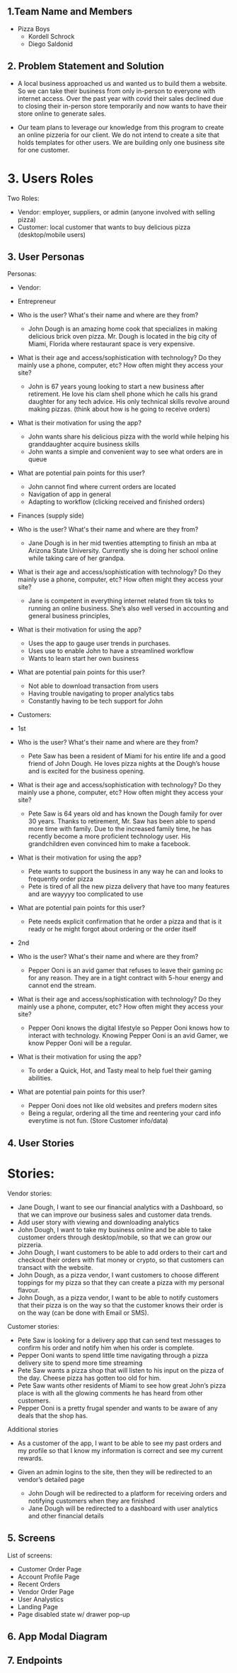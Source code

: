 ## 1.Team Name and Members
- Pizza Boys
  - Kordell Schrock
  - Diego Saldonid
 
 ## 2.  Problem Statement and Solution 
 
 - A local business approached us and wanted us to build them a website. So we can take their business from only in-person to everyone with internet access. Over the past year with covid their sales declined due to closing their in-person store temporarily and now wants to have their store online to generate sales.
 
 - Our team plans to leverage our knowledge from this program to create an online pizzeria for our client. We do not intend to create a site that holds templates for other users. We are building only one business site for one customer.
 
# 3. Users Roles

Two Roles:
- Vendor: employer, suppliers, or admin (anyone involved with selling pizza)
- Customer: local customer that wants to buy delicious pizza (desktop/mobile users)


## 3. User Personas
 
Personas:

- Vendor:
- Entrepreneur 
- Who is the user? What's their name and where are they from?
  - John Dough is an amazing home cook that specializes in making delicious brick oven pizza. Mr. Dough is located in the big city of Miami, Florida where restaurant space is very expensive. 
- What is their age and access/sophistication with technology? Do they mainly use a phone, computer, etc? How often might they access your site?
  - John is 67 years young looking to start a new business after retirement. He love his clam shell phone which he calls his grand daughter for any tech advice. His only technical skills revolve around making pizzas. (think about how is he going to receive orders)
- What is their motivation for using the app?
  - John wants share his delicious pizza with the world while helping his granddaughter acquire business skills 
  - John wants a simple and convenient way to see what orders are in queue 
- What are potential pain points for this user?
  - John cannot find where current orders are located 
  - Navigation of  app in general 
  - Adapting to workflow (clicking received and finished orders)

- Finances (supply side)
- Who is the user? What's their name and where are they from?
  - Jane Dough is in her mid twenties attempting to finish an mba at Arizona State University. Currently she is doing her school online while taking care of her grandpa. 
- What is their age and access/sophistication with technology? Do they mainly use a phone, computer, etc? How often might they access your site?
  - Jane is competent in everything internet related from tik toks to running an online business. She’s also well versed in accounting and general business principles,
- What is their motivation for using the app?
  - Uses the app to gauge user trends in purchases.
  - Uses use to enable John to have a streamlined workflow 
  - Wants to learn start her own business 
- What are potential pain points for this user?
  - Not able to download transaction from users
  - Having trouble navigating to proper analytics tabs 
  - Constantly having to be tech support for John

- Customers:
- 1st 
- Who is the user? What's their name and where are they from?
  - Pete Saw has been a resident of Miami for his entire life and a good friend of John Dough. He loves pizza nights at the Dough’s house and is excited for the business opening.
- What is their age and access/sophistication with technology? Do they mainly use a phone, computer, etc? How often might they access your site?
  - Pete Saw is 64 years old and has known the Dough family for over 30 years. Thanks to retirement, Mr. Saw has been able to spend more time with family. Due to the increased family time, he has recently become a more proficient technology user. His grandchildren even convinced him to make a facebook.
- What is their motivation for using the app?
  - Pete wants to support the business in any way he can and looks to frequently order pizza
  - Pete is tired of all the new pizza delivery that have too many features and are wayyyy too complicated to use
- What are potential pain points for this user?
  - Pete needs explicit confirmation that he order a pizza and that is it ready or he might forgot about ordering or the order itself 
  
- 2nd
- Who is the user? What's their name and where are they from?
  - Pepper Ooni is an avid gamer that refuses to leave their gaming pc for any reason. They are in a tight contract with 5-hour energy and cannot end the stream. 
- What is their age and access/sophistication with technology? Do they mainly use a phone, computer, etc? How often might they access your site?
  - Pepper Ooni knows the digital lifestyle so Pepper Ooni knows how to interact with technology. Knowing Pepper Ooni is an avid Gamer, we know Pepper Ooni will be a regular. 
- What is their motivation for using the app?
  - To order a Quick, Hot, and Tasty meal to help fuel their gaming abilities. 
- What are potential pain points for this user?
  - Pepper Ooni does not like old websites and prefers modern sites
  - Being a regular, ordering all the time and reentering your card info everytime is not fun. (Store Customer info/data)
  
  
## 4. User Stories

# Stories:

Vendor stories:

  - Jane Dough, I want to see our financial analytics with a Dashboard, so that we can improve our business sales and customer data trends. 
  - Add user story with viewing and downloading analytics
  - John Dough, I want to take my business online and be able to take customer orders through desktop/mobile, so that we can grow our pizzeria.
  - John Dough, I want customers to be able to add orders to their cart and checkout their orders with fiat money or crypto, so that customers can transact with the website.
  - John Dough, as a pizza vendor,  I want customers to  choose different toppings for my pizza so that they can create a pizza with my personal flavour.
  - John Dough, as a pizza vendor, I want to be able to notify customers that their pizza is on the way so that the customer knows their order is on the way (can be done with Email or SMS). 
  
Customer stories:
  - Pete Saw is looking for a delivery app that can send text messages to confirm his order and notify him when his order is complete.
  - Pepper Ooni wants to spend little time navigating through a pizza delivery site to spend more time streaming
  - Pete Saw wants a pizza shop that will listen to his input on the pizza of the day. Cheese pizza has gotten too old for him.
  - Pete Saw wants other residents of Miami to see how great John’s pizza place is with all the glowing comments he has heard from other customers.
  - Pepper Ooni is a pretty frugal spender and wants to be aware of any deals that the shop has.
  
Additional stories
  - As a customer of the app, I want to be able to see my past orders and my profile so that I know my information is correct and see my current rewards.
 
  - Given an admin logins to the site, then they will be redirected to an vendor’s detailed page 
      - John Dough will be redirected to a platform for receiving orders and notifying customers when they are finished
      - Jane Dough will be redirected to a dashboard with user analytics and other financial details 
      
## 5. Screens 

List of screens: 
  - Customer Order Page
  - Account Profile Page
  - Recent Orders 
  - Vendor Order Page
  - User Analystics
  - Landing Page
  - Page disabled state w/ drawer pop-up
  
## 6. App Modal Diagram 

## 7. Endpoints

 
 
